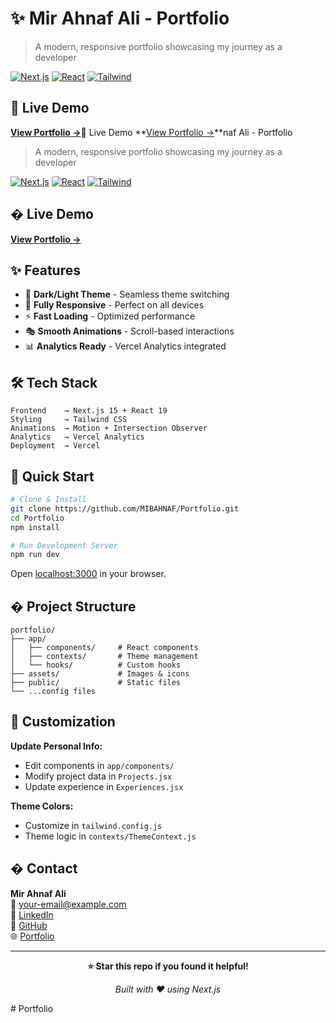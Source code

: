 # ✨ Mir Ahnaf Ali - Portfolio

> A modern, responsive portfolio showcasing my journey as a developer

[![Next.js](https://img.shields.io/badge/Next.js-15-black?style=for-the-badge&logo=next.js)](https://nextjs.org/)
[![React](https://img.shields.io/badge/React-19-blue?style=for-the-badge&logo=react)](https://reactjs.org/)
[![Tailwind](https://img.shields.io/badge/Tailwind-CSS-38B2AC?style=for-the-badge&logo=tailwind-css)](https://tailwindcss.com/)

## 🚀 Live Demo
**[View Portfolio →](https://mirahnaf-ali.com)**🚀 Live Demo
**[View Portfolio →](https://mirahnaf-ali.com)**naf Ali - Portfolio

> A modern, responsive portfolio showcasing my journey as a developer

[![Next.js](https://img.shields.io/badge/Next.js-15-black?style=for-the-badge&logo=next.js)](https://nextjs.org/)
[![React](https://img.shields.io/badge/React-19-blue?style=for-the-badge&logo=react)](https://reactjs.org/)
[![Tailwind](https://img.shields.io/badge/Tailwind-CSS-38B2AC?style=for-the-badge&logo=tailwind-css)](https://tailwindcss.com/)

## � Live Demo
**[View Portfolio →](https://your-portfolio-url.vercel.app)**

## ✨ Features
- 🎨 **Dark/Light Theme** - Seamless theme switching
- 📱 **Fully Responsive** - Perfect on all devices  
- ⚡ **Fast Loading** - Optimized performance
- 🎭 **Smooth Animations** - Scroll-based interactions
- 📊 **Analytics Ready** - Vercel Analytics integrated

## 🛠️ Tech Stack
```
Frontend    → Next.js 15 + React 19
Styling     → Tailwind CSS
Animations  → Motion + Intersection Observer
Analytics   → Vercel Analytics
Deployment  → Vercel
```

## 🚀 Quick Start

```bash
# Clone & Install
git clone https://github.com/MIBAHNAF/Portfolio.git
cd Portfolio
npm install

# Run Development Server
npm run dev
```

Open [localhost:3000](http://localhost:3000) in your browser.

## � Project Structure
```
portfolio/
├── app/
│   ├── components/     # React components
│   ├── contexts/       # Theme management
│   └── hooks/          # Custom hooks
├── assets/             # Images & icons
├── public/             # Static files
└── ...config files
```

## 🎨 Customization

**Update Personal Info:**
- Edit components in `app/components/`
- Modify project data in `Projects.jsx`
- Update experience in `Experiences.jsx`

**Theme Colors:**
- Customize in `tailwind.config.js`
- Theme logic in `contexts/ThemeContext.js`

## � Contact

**Mir Ahnaf Ali**  
📧 [your-email@example.com](mailto:your-email@example.com)  
💼 [LinkedIn](https://linkedin.com/in/your-profile)  
🐙 [GitHub](https://github.com/MIBAHNAF)  
🌐 [Portfolio](https://mirahnaf-ali.com)  

---

<div align="center">

**⭐ Star this repo if you found it helpful!**

*Built with ❤️ using Next.js*

</div>
#   P o r t f o l i o 
 
 